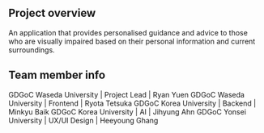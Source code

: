 ## Project overview
An application that provides personalised guidance and advice to those who are visually impaired based on their personal information and current surroundings. 

## Team member info
GDGoC Waseda University | Project Lead | Ryan Yuen
GDGoC Waseda University | Frontend | Ryota Tetsuka
GDGoC Korea University | Backend | Minkyu Baik
GDGoC Korea University | AI | Jihyung Ahn GDGoC
Yonsei University | UX/UI Design | Heeyoung Ghang
